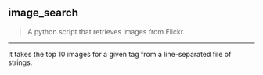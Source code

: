 ## image_search

> A python script that retrieves images from Flickr. 
<hr>
It takes the top 10 images for a given tag from a line-separated file of strings.
